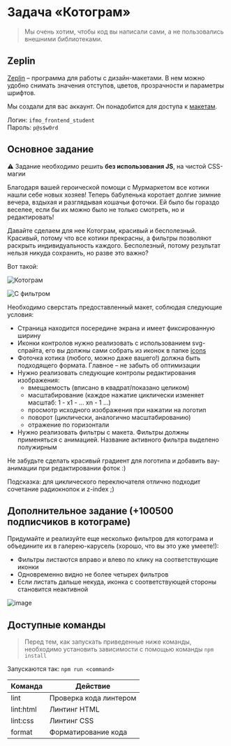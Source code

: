 # Задача «Котограм»

> Мы очень хотим, чтобы код вы написали сами, а не пользовались внешними библиотеками.

## Zeplin

[Zeplin](https://zeplin.io) – программа для работы с дизайн-макетами. В нем можно удобно снимать значения отступов, цветов, прозрачности и параметры шрифтов.

Мы создали для вас аккаунт. Он понадобится для доступа к [макетам](https://zpl.io/bPv3yoL).

Логин: `ifmo_frontend_student`  
Пароль: `p@s$w0rd`

## Основное задание

:warning: Задание необходимо решить **без использования JS**, на чистой CSS-магии

Благодаря вашей героической помощи с Мурмаркетом все котики нашли себе новых хозяев! Теперь бабуленька коротает долгие зимние вечера, вздыхая и разглядывая кошачьи фоточки. Ей было бы гораздо веселее, если бы их можно было не только смотреть, но и редактировать!

Давайте сделаем для нее Котограм, красивый и бесполезный. Красивый, потому что все котики прекрасны, а фильтры позволяют раскрыть индивидуальность каждого. Бесполезный, потому результат нельзя никуда сохранить, но разве это важно?

Вот такой:

![Котограм](https://user-images.githubusercontent.com/1089670/48854028-da324a00-edc1-11e8-99e9-6c0ae0bbff63.png)

![С фильтром](https://user-images.githubusercontent.com/1089670/48854070-f6ce8200-edc1-11e8-8ec5-a6aa5aa8499a.png)

Необходимо сверстать предоставленный макет, соблюдая следующие условия:

- Страница находится посередине экрана и имеет фиксированную ширину
- Иконки контролов нужно реализовать с использованием svg-спрайта, его вы должны сами собрать из иконок в папке [icons](./src/icons)
- Фоточка котика (любого, можно даже вашего!) должна быть подходящего формата. Главное – не забыть об оптимизации
- Нужно реализовать следующие контролы редактирования изображения:
  - вмещаемость (вписано в квадрат/показано целиком)
  - масштабирование (каждое нажатие циклически изменяет масштаб: 1 - x1 - ... xn - 1 ...)
  - просмотр исходного изображения при нажатии на логотип
  - поворот (циклически, аналогично масштабированию)
  - отражение по горизонтали
- Нужно реализовать фильтры с макета. Фильтры должны применяться с анимацией. Название активного фильтра выделено полужирным

Не забудьте сделать красивый градиент для логотипа и добавить вау-анимации при редактировании фоток :)

Подсказка: для циклического переключателя отлично подходит сочетание радиокнопок и z-index ;)

## Дополнительное задание (+100500 подписчиков в котограме)

Придумайте и реализуйте еще несколько фильтров для котограма и объедините их в галерею-карусель (хорошо, что вы это уже умеете!):

- Фильтры листаются вправо и влево по клику на соответствующие иконки
- Одновременно видно не более четырех фильтров
- Если листать дальше некуда, иконка с соответствующей стороны становится неактивной

![image](https://user-images.githubusercontent.com/8963033/49225471-feb3a500-f405-11e8-961c-d783ef27c028.png)

## Доступные команды

> Перед тем, как запускать приведенные ниже команды, необходимо установить зависимости с помощью команды `npm install`

Запускаются так: `npm run <command>`

| Команда   | Действие               |
| --------- | ---------------------- |
| lint      | Проверка кода линтером |
| lint:html | Линтинг HTML           |
| lint:css  | Линтинг CSS            |
| format    | Форматирование кода    |
